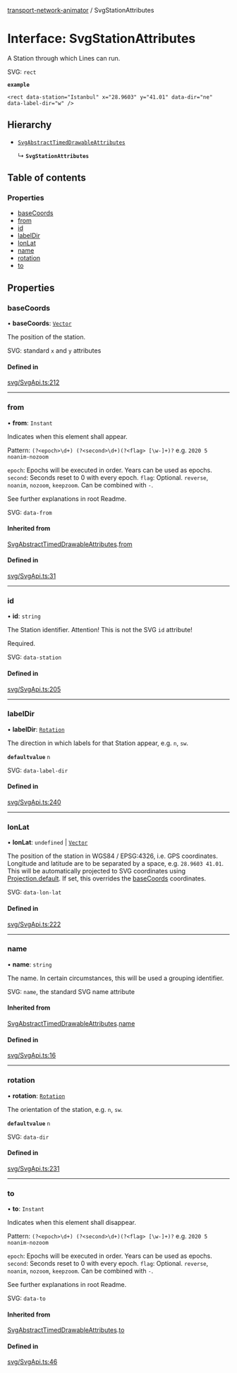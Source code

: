[transport-network-animator](../README.md) / SvgStationAttributes

# Interface: SvgStationAttributes

A Station through which Lines can run.

SVG: `rect`

**`example`**
```
<rect data-station="Istanbul" x="28.9603" y="41.01" data-dir="ne" data-label-dir="w" />
```

## Hierarchy

- [`SvgAbstractTimedDrawableAttributes`](SvgAbstractTimedDrawableAttributes.md)

  ↳ **`SvgStationAttributes`**

## Table of contents

### Properties

- [baseCoords](SvgStationAttributes.md#basecoords)
- [from](SvgStationAttributes.md#from)
- [id](SvgStationAttributes.md#id)
- [labelDir](SvgStationAttributes.md#labeldir)
- [lonLat](SvgStationAttributes.md#lonlat)
- [name](SvgStationAttributes.md#name)
- [rotation](SvgStationAttributes.md#rotation)
- [to](SvgStationAttributes.md#to)

## Properties

### baseCoords

• **baseCoords**: [`Vector`](../classes/Vector.md)

The position of the station.

SVG: standard `x` and `y` attributes

#### Defined in

[svg/SvgApi.ts:212](https://github.com/traines-source/transport-network-animator/blob/master/src/svg/SvgApi.ts#L212)

___

### from

• **from**: `Instant`

Indicates when this element shall appear.

Pattern: `(?<epoch>\d+) (?<second>\d+)(?<flag> [\w-]+)?` e.g. `2020 5 noanim-nozoom`

`epoch`: Epochs will be executed in order. Years can be used as epochs.
`second`: Seconds reset to 0 with every epoch.
`flag`: Optional. `reverse`, `noanim`, `nozoom`, `keepzoom`. Can be combined with `-`.

See further explanations in root Readme.

SVG: `data-from`

#### Inherited from

[SvgAbstractTimedDrawableAttributes](SvgAbstractTimedDrawableAttributes.md).[from](SvgAbstractTimedDrawableAttributes.md#from)

#### Defined in

[svg/SvgApi.ts:31](https://github.com/traines-source/transport-network-animator/blob/master/src/svg/SvgApi.ts#L31)

___

### id

• **id**: `string`

The Station identifier. Attention! This is not the SVG `id` attribute!

Required.

SVG: `data-station`

#### Defined in

[svg/SvgApi.ts:205](https://github.com/traines-source/transport-network-animator/blob/master/src/svg/SvgApi.ts#L205)

___

### labelDir

• **labelDir**: [`Rotation`](../classes/Rotation.md)

The direction in which labels for that Station appear, e.g. `n`, `sw`.

**`defaultvalue`** `n`

SVG: `data-label-dir`

#### Defined in

[svg/SvgApi.ts:240](https://github.com/traines-source/transport-network-animator/blob/master/src/svg/SvgApi.ts#L240)

___

### lonLat

• **lonLat**: `undefined` \| [`Vector`](../classes/Vector.md)

The position of the station in WGS84 / EPSG:4326, i.e. GPS coordinates.
Longitude and latitude are to be separated by a space, e.g. `28.9603 41.01`.
This will be automatically projected to SVG coordinates using [Projection.default](../classes/Projection.md#default).
If set, this overrides the [baseCoords](SvgStationAttributes.md#basecoords) coordinates.

SVG: `data-lon-lat`

#### Defined in

[svg/SvgApi.ts:222](https://github.com/traines-source/transport-network-animator/blob/master/src/svg/SvgApi.ts#L222)

___

### name

• **name**: `string`

The name. In certain circumstances, this will be used a grouping identifier.

SVG: `name`, the standard SVG name attribute

#### Inherited from

[SvgAbstractTimedDrawableAttributes](SvgAbstractTimedDrawableAttributes.md).[name](SvgAbstractTimedDrawableAttributes.md#name)

#### Defined in

[svg/SvgApi.ts:16](https://github.com/traines-source/transport-network-animator/blob/master/src/svg/SvgApi.ts#L16)

___

### rotation

• **rotation**: [`Rotation`](../classes/Rotation.md)

The orientation of the station, e.g. `n`, `sw`.

**`defaultvalue`** `n`

SVG: `data-dir`

#### Defined in

[svg/SvgApi.ts:231](https://github.com/traines-source/transport-network-animator/blob/master/src/svg/SvgApi.ts#L231)

___

### to

• **to**: `Instant`

Indicates when this element shall disappear.

Pattern: `(?<epoch>\d+) (?<second>\d+)(?<flag> [\w-]+)?` e.g. `2020 5 noanim-nozoom`

`epoch`: Epochs will be executed in order. Years can be used as epochs.
`second`: Seconds reset to 0 with every epoch.
`flag`: Optional. `reverse`, `noanim`, `nozoom`, `keepzoom`. Can be combined with `-`.

See further explanations in root Readme.

SVG: `data-to`

#### Inherited from

[SvgAbstractTimedDrawableAttributes](SvgAbstractTimedDrawableAttributes.md).[to](SvgAbstractTimedDrawableAttributes.md#to)

#### Defined in

[svg/SvgApi.ts:46](https://github.com/traines-source/transport-network-animator/blob/master/src/svg/SvgApi.ts#L46)
